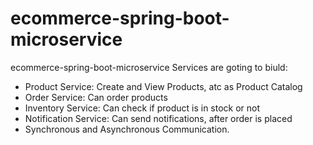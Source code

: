 # ecommerce-spring-boot-microservice
ecommerce-spring-boot-microservice
Services are goting to biuld:
- Product Service: Create and View Products, atc as Product Catalog
- Order Service: Can order products
- Inventory Service: Can check if product is in stock or not
- Notification Service: Can send notifications, after order is placed
- Synchronous and Asynchronous Communication.
